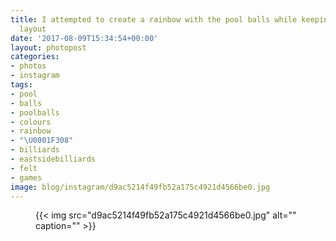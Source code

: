 ```yaml
---
title: I attempted to create a rainbow with the pool balls while keeping the correct
  layout
date: '2017-08-09T15:34:54+00:00'
layout: photopost
categories:
- photos
- instagram
tags:
- pool
- balls
- poolballs
- colours
- rainbow
- "\U0001F308"
- billiards
- eastsidebilliards
- felt
- games
image: blog/instagram/d9ac5214f49fb52a175c4921d4566be0.jpg
---
```


<figure class="photo photo--square">
  {{< img src="d9ac5214f49fb52a175c4921d4566be0.jpg" alt="" caption="" >}}

</figure>



